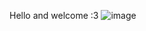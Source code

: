 Hello and welcome :3
![image](https://user-images.githubusercontent.com/77122840/186435359-6e4255d2-4f47-444c-9562-5ae2c24fc88a.png)
